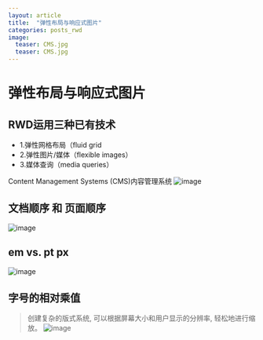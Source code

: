 ```yaml
---
layout: article
title:  "弹性布局与响应式图片"
categories: posts_rwd
image:
  teaser: CMS.jpg
  teaser: CMS.jpg
---
```

# 弹性布局与响应式图片

## RWD运用三种已有技术
+ 1.弹性网格布局（fluid grid
+ 2.弹性图片/媒体（flexible images）
+ 3.媒体查询（media queries）


Content Management Systems (CMS)内容管理系统
![image](https://lyanwaiting.github.io/images/cms.png)

## 文档顺序 和 页面顺序
![image](https://lyanwaiting.github.io/images/order.png)

## em  vs. pt px
![image](https://lyanwaiting.github.io/images/em.png)

## 字号的相对乘值
>  创建复杂的版式系统, 可以根据屏幕大小和用户显示的分辨率, 轻松地进行缩放。
![image](https://lyanwaiting.github.io/images/font.png)
